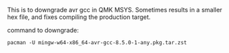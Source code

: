 This is to downgrade avr gcc in QMK MSYS.
Sometimes results in a smaller hex file, and fixes compiling the production target.

command to downgrade:
```
pacman -U mingw-w64-x86_64-avr-gcc-8.5.0-1-any.pkg.tar.zst
```
